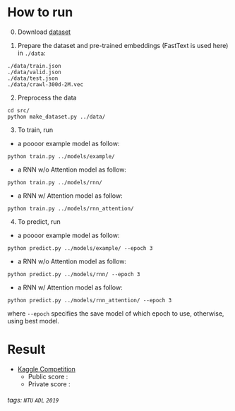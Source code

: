 # How to run

0. Download [dataset](https://www.kaggle.com/c/13262/download-all)

1. Prepare the dataset and pre-trained embeddings (FastText is used here) in `./data`:

```
./data/train.json
./data/valid.json
./data/test.json
./data/crawl-300d-2M.vec
```

2. Preprocess the data  
```
cd src/
python make_dataset.py ../data/
```

3. To train, run  
* a poooor example model as follow:
```
python train.py ../models/example/
```

* a RNN w/o Attention model as follow:
```
python train.py ../models/rnn/
```

* a RNN w/ Attention model as follow:
```
python train.py ../models/rnn_attention/
```
4. To predict, run  
* a poooor example model as follow:
```
python predict.py ../models/example/ --epoch 3
```
* a RNN w/o Attention model as follow:
```
python predict.py ../models/rnn/ --epoch 3
```
* a RNN w/ Attention model as follow:
```
python predict.py ../models/rnn_attention/ --epoch 3
```
where `--epoch` specifies the save model of which epoch to use, otherwise, using best model.


# Result

* [Kaggle Competition](https://www.kaggle.com/c/adl2019-homework-1) 
	* Public score :
	* Private score :

###### tags: `NTU` `ADL` `2019`